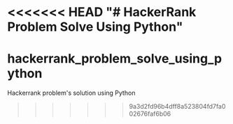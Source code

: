 <<<<<<< HEAD
"# HackerRank Problem Solve Using Python" 
=======
# hackerrank_problem_solve_using_python
Hackerrank problem's solution using Python
>>>>>>> 9a3d2fd96b4dff8a523804fd7fa002676faf6b06
